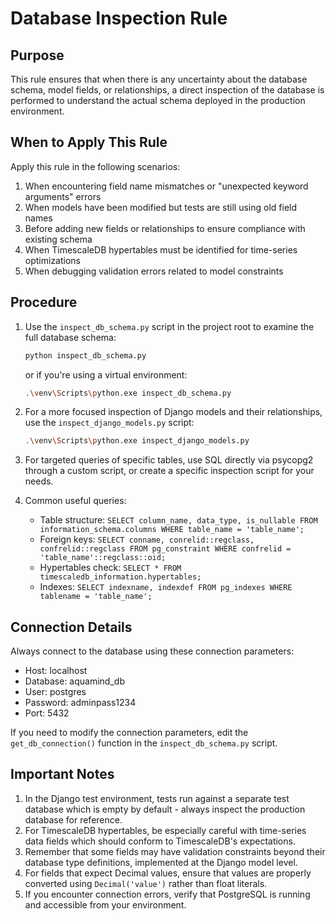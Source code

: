 # Database Inspection Rule

## Purpose
This rule ensures that when there is any uncertainty about the database schema, model fields, or relationships, a direct inspection of the database is performed to understand the actual schema deployed in the production environment.

## When to Apply This Rule
Apply this rule in the following scenarios:
1. When encountering field name mismatches or "unexpected keyword arguments" errors
2. When models have been modified but tests are still using old field names
3. Before adding new fields or relationships to ensure compliance with existing schema
4. When TimescaleDB hypertables must be identified for time-series optimizations
5. When debugging validation errors related to model constraints

## Procedure
1. Use the `inspect_db_schema.py` script in the project root to examine the full database schema:
   ```bash
   python inspect_db_schema.py
   ```
   or if you're using a virtual environment:
   ```bash
   .\venv\Scripts\python.exe inspect_db_schema.py
   ```

2. For a more focused inspection of Django models and their relationships, use the `inspect_django_models.py` script:
   ```bash
   .\venv\Scripts\python.exe inspect_django_models.py
   ```

3. For targeted queries of specific tables, use SQL directly via psycopg2 through a custom script, or create a specific inspection script for your needs.

4. Common useful queries:
   - Table structure: `SELECT column_name, data_type, is_nullable FROM information_schema.columns WHERE table_name = 'table_name';`
   - Foreign keys: `SELECT conname, conrelid::regclass, confrelid::regclass FROM pg_constraint WHERE confrelid = 'table_name'::regclass::oid;`
   - Hypertables check: `SELECT * FROM timescaledb_information.hypertables;`
   - Indexes: `SELECT indexname, indexdef FROM pg_indexes WHERE tablename = 'table_name';`

## Connection Details
Always connect to the database using these connection parameters:
- Host: localhost
- Database: aquamind_db
- User: postgres
- Password: adminpass1234
- Port: 5432

If you need to modify the connection parameters, edit the `get_db_connection()` function in the `inspect_db_schema.py` script.

## Important Notes
1. In the Django test environment, tests run against a separate test database which is empty by default - always inspect the production database for reference.
2. For TimescaleDB hypertables, be especially careful with time-series data fields which should conform to TimescaleDB's expectations.
3. Remember that some fields may have validation constraints beyond their database type definitions, implemented at the Django model level.
4. For fields that expect Decimal values, ensure that values are properly converted using `Decimal('value')` rather than float literals.
5. If you encounter connection errors, verify that PostgreSQL is running and accessible from your environment.
